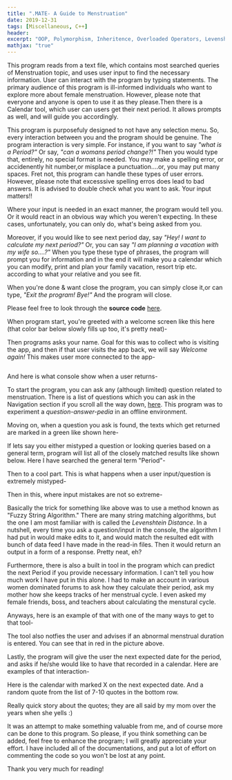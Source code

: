 ```yaml
---
title: ".MATE- A Guide to Menstruation"
date: 2019-12-31
tags: [Miscellaneous, C++]
header:
excerpt: "OOP, Polymorphism, Inheritence, Overloaded Operators, Levenshtein Distance"
mathjax: "true"
---
```

This program reads from a text file, which contains most searched queries of Menstruation topic, and uses user input to find the necessary information. User can interact with the program by typing statements. The primary audience of this program is ill-informed individuals who want to explore more about female menstruation. However, please note that everyone and anyone is open to use it as they please.Then there is a Calendar tool, which user can users get their next period. It allows prompts as well, and will guide you accordingly.

This program is purposefuly designed to not have any selection menu. So, every interaction between you and the program should be genuine. The program interaction is very simple. For instance, if you want to say *"what is a Period?"* Or say, *"can a womans period change?!"* Then you would type that, entirely, no special format is needed. You may make a spelling error, or accidenently hit number,or misplace a punctuation....or, you may put many spaces. Fret not, this program can handle these types of user errors. However, please note that excesssive spelling erros does lead to bad answers. It is advised to double check what you want to ask. Your input matters!!

Where your input is needed in an exact manner, the program would tell you. Or it would react in an obvious way which you weren't expecting. In these cases, unfortunately, you can only do, what's being asked from you.

Moreover, if you would like to see next period day, say *"Hey! I want to calculate my next period?"* Or, you can say *"I am planning a vacation with my wife so....?"* When you type these type of phrases, the program will prompt you for information and in the end it will make you a calendar which you can modify, print and plan your family vacation, resort trip etc. according to what your relative and you see fit.

When you're done & want close the program, you can simply close it,or can type, *"Exit the program! Bye!"* And the program will close.

Please feel free to look through the **source code** [here](https://github.com/ToadHanks/dotMate).

When program start, you're greeted with a welcome screen like this here (that color bar below slowly fills up too, it's pretty neat)-
<img src="{{ site.url }}{{ site.baseurl }}/images/dotmate/welcome_screen.png" alt="">

Then programs asks your name. Goal for this was to collect who is visiting the app, and then if that user visits the app back, we will say *Welcome again!* This makes user more connected to the app-

<img src="{{ site.url }}{{ site.baseurl }}/images/dotmate/name_new.png" alt="">

And here is what console show when a user returns-
<img src="{{ site.url }}{{ site.baseurl }}/images/dotmate/returned_user.png" alt="">

To start the program, you can ask any (although limited) question related to menstruation. There is a list of questions which you can ask in the Navigation section if you scroll all the way down, [here](https://github.com/ToadHanks/dotMate). This program was to experiment a *question-answer-pedia* in an offline environment. 

Moving on, when a question you ask is found, the texts which get returned are marked in a green like shown here-
<img src="{{ site.url }}{{ site.baseurl }}/images/dotmate/green_questions.png" alt="">

If lets say you either mistyped a question or looking queries based on a general term, program will list all of the closely matched results like shown below. Here I have searched the general term "Period"-
<img src="{{ site.url }}{{ site.baseurl }}/images/dotmate/yellow_questions.png" alt="">

Then to a cool part. This is what happens when a user input/question is extremely mistyped-
<img src="{{ site.url }}{{ site.baseurl }}/images/dotmate/string_adjusted.png" alt="">

Then in this, where input mistakes are not so extreme-
<img src="{{ site.url }}{{ site.baseurl }}/images/dotmate/string_adjusted_green.png" alt="">

Basically the trick for something like above was to use a method known as "Fuzzy String Algorithm." There are many string matching algorithms, but the one I am most familiar with is called the *Levenshtein Distance*. In a nutshell, every time you ask a question/input in the console, the algorithm I had put in would make edits to it, and would match the resulted edit with bunch of data feed I have made in the read-in files. Then it would return an output in a form of a response. Pretty neat, eh?

Furthermore, there is also a built in tool in the program which can predict the next Period if you provide necessary information. I can't tell you how much work I have put in this alone. I had to make an account in various women dominated forums to ask how they calculate their period, ask my mother how she keeps tracks of her menstrual cycle. I even asked my female friends, boss, and teachers about calculating the menstural cycle. 

Anyways, here is an example of that with one of the many ways to get to that tool-
<img src="{{ site.url }}{{ site.baseurl }}/images/dotmate/calendar_warn.png" alt="">

The tool also notfies the user and advises if an abnormal menstrual duration is entered. You can see that in red in the picture above.

Lastly, the program will give the user the next expected date for the period, and asks if he/she would like to have that recorded in a calendar. Here are examples of that interaction-
<img src="{{ site.url }}{{ site.baseurl }}/images/dotmate/calculate_exit.png" alt="">

Here is the calendar with marked X on the next expected date. And a random quote from the list of 7-10 quotes in the bottom row. 
<img src="{{ site.url }}{{ site.baseurl }}/images/dotmate/calendar.png" alt="">

Really quick story about the quotes; they are all said by my mom over the years when she yells :)

It was an attempt to make something valuable from me, and of course more can be done to this program. So please, if you think something can be added, feel free to enhance the program; I will greatly appreciate your effort. I have included all of the documentations, and put a lot of effort on commenting the code so you won't be lost at any point. 

Thank you very much for reading!
